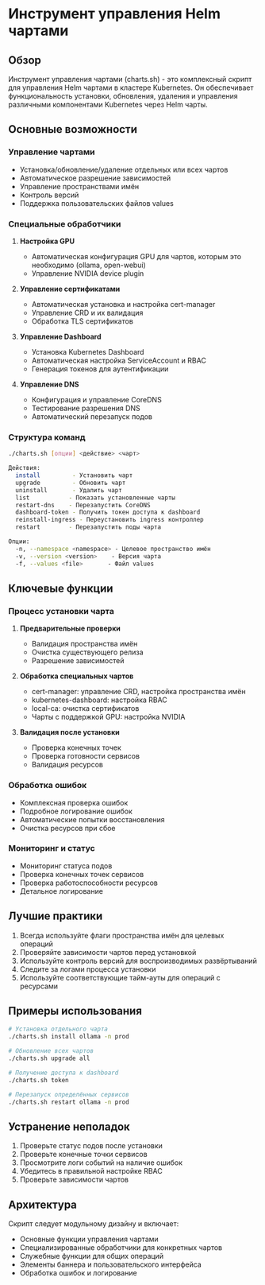 # Инструмент управления Helm чартами

## Обзор
Инструмент управления чартами (charts.sh) - это комплексный скрипт для управления Helm чартами в кластере Kubernetes. Он обеспечивает функциональность установки, обновления, удаления и управления различными компонентами Kubernetes через Helm чарты.

## Основные возможности

### Управление чартами
- Установка/обновление/удаление отдельных или всех чартов
- Автоматическое разрешение зависимостей
- Управление пространствами имён
- Контроль версий
- Поддержка пользовательских файлов values

### Специальные обработчики
1. **Настройка GPU**
   - Автоматическая конфигурация GPU для чартов, которым это необходимо (ollama, open-webui)
   - Управление NVIDIA device plugin

2. **Управление сертификатами**
   - Автоматическая установка и настройка cert-manager
   - Управление CRD и их валидация
   - Обработка TLS сертификатов

3. **Управление Dashboard**
   - Установка Kubernetes Dashboard
   - Автоматическая настройка ServiceAccount и RBAC
   - Генерация токенов для аутентификации

4. **Управление DNS**
   - Конфигурация и управление CoreDNS
   - Тестирование разрешения DNS
   - Автоматический перезапуск подов

### Структура команд
```bash
./charts.sh [опции] <действие> <чарт>

Действия:
  install         - Установить чарт
  upgrade         - Обновить чарт
  uninstall       - Удалить чарт
  list           - Показать установленные чарты
  restart-dns    - Перезапустить CoreDNS
  dashboard-token - Получить токен доступа к dashboard
  reinstall-ingress - Переустановить ingress контроллер
  restart        - Перезапустить поды чарта

Опции:
  -n, --namespace <namespace> - Целевое пространство имён
  -v, --version <version>    - Версия чарта
  -f, --values <file>       - Файл values
```

## Ключевые функции

### Процесс установки чарта
1. **Предварительные проверки**
   - Валидация пространства имён
   - Очистка существующего релиза
   - Разрешение зависимостей

2. **Обработка специальных чартов**
   - cert-manager: управление CRD, настройка пространства имён
   - kubernetes-dashboard: настройка RBAC
   - local-ca: очистка сертификатов
   - Чарты с поддержкой GPU: настройка NVIDIA

3. **Валидация после установки**
   - Проверка конечных точек
   - Проверка готовности сервисов
   - Валидация ресурсов

### Обработка ошибок
- Комплексная проверка ошибок
- Подробное логирование ошибок
- Автоматические попытки восстановления
- Очистка ресурсов при сбое

### Мониторинг и статус
- Мониторинг статуса подов
- Проверка конечных точек сервисов
- Проверка работоспособности ресурсов
- Детальное логирование

## Лучшие практики
1. Всегда используйте флаги пространства имён для целевых операций
2. Проверяйте зависимости чартов перед установкой
3. Используйте контроль версий для воспроизводимых развёртываний
4. Следите за логами процесса установки
5. Используйте соответствующие тайм-ауты для операций с ресурсами

## Примеры использования

```bash
# Установка отдельного чарта
./charts.sh install ollama -n prod

# Обновление всех чартов
./charts.sh upgrade all

# Получение доступа к dashboard
./charts.sh token

# Перезапуск определённых сервисов
./charts.sh restart ollama -n prod
```

## Устранение неполадок
1. Проверьте статус подов после установки
2. Проверьте конечные точки сервисов
3. Просмотрите логи событий на наличие ошибок
4. Убедитесь в правильной настройке RBAC
5. Проверьте зависимости чартов

## Архитектура
Скрипт следует модульному дизайну и включает:
- Основные функции управления чартами
- Специализированные обработчики для конкретных чартов
- Служебные функции для общих операций
- Элементы баннера и пользовательского интерфейса
- Обработка ошибок и логирование